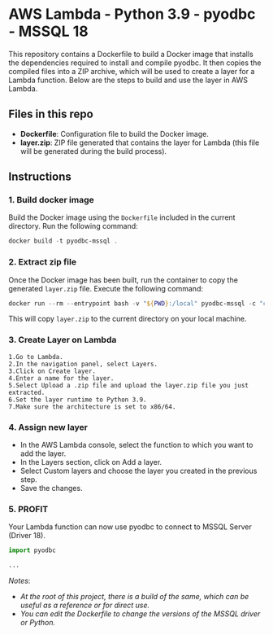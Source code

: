 # AWS Lambda - Python 3.9 - pyodbc - MSSQL 18

This repository contains a Dockerfile to build a Docker image that installs the dependencies required to install and compile pyodbc. It then copies the compiled files into a ZIP archive, which will be used to create a layer for a Lambda function. Below are the steps to build and use the layer in AWS Lambda.

## Files in this repo

- **Dockerfile**: Configuration file to build the Docker image.
- **layer.zip**: ZIP file generated that contains the layer for Lambda (this file will be generated during the build process).

## Instructions

### 1. Build docker image

Build the Docker image using the `Dockerfile` included in the current directory. Run the following command:

```powershell
docker build -t pyodbc-mssql .
```


### 2. Extract zip file
Once the Docker image has been built, run the container to copy the generated `layer.zip` file. Execute the following command:

```powershell
docker run --rm --entrypoint bash -v "${PWD}:/local" pyodbc-mssql -c "cp /layer.zip /local/"
```
This will copy `layer.zip` to the current directory on your local machine.

### 3. Create Layer on Lambda
    1.Go to Lambda.
    2.In the navigation panel, select Layers.
    3.Click on Create layer.
    4.Enter a name for the layer.
    5.Select Upload a .zip file and upload the layer.zip file you just extracted.
    6.Set the layer runtime to Python 3.9.
    7.Make sure the architecture is set to x86/64.

### 4. Assign new layer
- In the AWS Lambda console, select the function to which you want to add the layer.
- In the Layers section, click on Add a layer.
- Select Custom layers and choose the layer you created in the previous step.
- Save the changes.

### 5. PROFIT
Your Lambda function can now use pyodbc to connect to MSSQL Server (Driver 18).
```python
import pyodbc

...
```

_Notes_:
- _At the root of this project, there is a build of the same, which can be useful as a reference or for direct use._
- _You can edit the Dockerfile to change the versions of the MSSQL driver or Python._